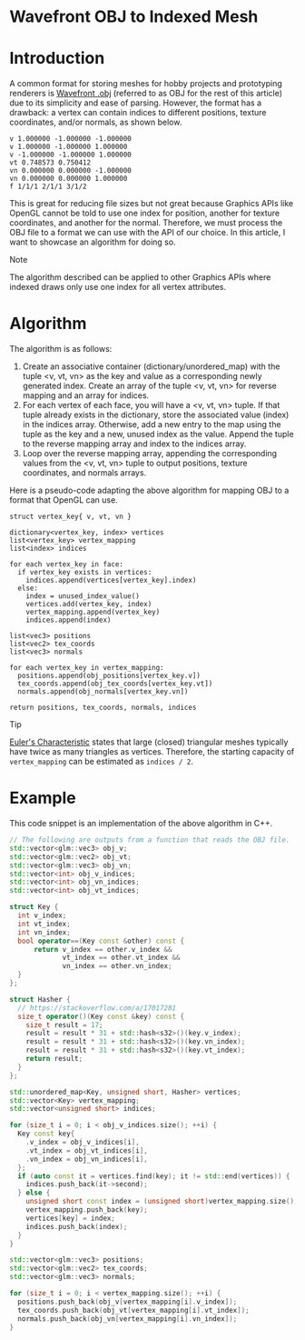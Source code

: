 # Wavefront OBJ to Indexed Mesh

# Introduction

A common format for storing meshes for hobby projects and prototyping renderers is [Wavefront .obj](https://en.wikipedia.org/wiki/Wavefront_.obj_file) (referred to as OBJ for the rest of this article) due to its simplicity and ease of parsing. However, the format has a drawback: a vertex can contain indices to different positions, texture coordinates, and/or normals, as shown below.

```
v 1.000000 -1.000000 -1.000000
v 1.000000 -1.000000 1.000000
v -1.000000 -1.000000 1.000000
vt 0.748573 0.750412
vn 0.000000 0.000000 -1.000000
vn 0.000000 0.000000 1.000000
f 1/1/1 2/1/1 3/1/2
```

This is great for reducing file sizes but not great because Graphics APIs like OpenGL cannot be told to use one index for position, another for texture coordinates, and another for the normal. Therefore, we must process the OBJ file to a format we can use with the API of our choice. In this article, I want to showcase an algorithm for doing so.

> [!NOTE]
> The algorithm described can be applied to other Graphics APIs where indexed draws only use one index for all vertex attributes.

# Algorithm

The algorithm is as follows:

1. Create an associative container (dictionary/unordered_map) with the tuple <v, vt, vn> as the key and value as a corresponding newly generated index. Create an array of the tuple <v, vt, vn> for reverse mapping and an array for indices.
2. For each vertex of each face, you will have a <v, vt, vn> tuple. If that tuple already exists in the dictionary, store the associated value (index) in the indices array. Otherwise, add a new entry to the map using the tuple as the key and a new, unused index as the value. Append the tuple to the reverse mapping array and index to the indices array.
3. Loop over the reverse mapping array, appending the corresponding values from the <v, vt, vn> tuple to output positions, texture coordinates, and normals arrays.

Here is a pseudo-code adapting the above algorithm for mapping OBJ to a format that OpenGL can use.

```
struct vertex_key{ v, vt, vn }

dictionary<vertex_key, index> vertices
list<vertex_key> vertex_mapping
list<index> indices

for each vertex_key in face:
  if vertex_key exists in vertices:
    indices.append(vertices[vertex_key].index)
  else:
    index = unused_index_value()
    vertices.add(vertex_key, index)
    vertex_mapping.append(vertex_key)
    indices.append(index)

list<vec3> positions
list<vec2> tex_coords
list<vec3> normals

for each vertex_key in vertex_mapping:
  positions.append(obj_positions[vertex_key.v])
  tex_coords.append(obj_tex_coords[vertex_key.vt])
  normals.append(obj_normals[vertex_key.vn])

return positions, tex_coords, normals, indices
```

> [!TIP]
> [Euler's Characteristic](https://en.wikipedia.org/wiki/Euler_characteristic) states that large (closed) triangular meshes typically have twice as many triangles as vertices. Therefore, the starting capacity of `vertex_mapping` can be estimated as `indices / 2`.

# Example

This code snippet is an implementation of the above algorithm in C++.

```cpp
// The following are outputs from a function that reads the OBJ file.
std::vector<glm::vec3> obj_v;
std::vector<glm::vec2> obj_vt;
std::vector<glm::vec3> obj_vn;
std::vector<int> obj_v_indices;
std::vector<int> obj_vn_indices;
std::vector<int> obj_vt_indices;

struct Key {
  int v_index;
  int vt_index;
  int vn_index;
  bool operator==(Key const &other) const {
	  return v_index == other.v_index &&
	         vt_index == other.vt_index &&
	         vn_index == other.vn_index;
  }
};

struct Hasher {
  // https://stackoverflow.com/a/17017281
  size_t operator()(Key const &key) const {
    size_t result = 17;
    result = result * 31 + std::hash<s32>()(key.v_index);
    result = result * 31 + std::hash<s32>()(key.vn_index);
    result = result * 31 + std::hash<s32>()(key.vt_index);
    return result;
  }
};

std::unordered_map<Key, unsigned short, Hasher> vertices;
std::vector<Key> vertex_mapping;
std::vector<unsigned short> indices;

for (size_t i = 0; i < obj_v_indices.size(); ++i) {
  Key const key{
    .v_index = obj_v_indices[i],
    .vt_index = obj_vt_indices[i],
    .vn_index = obj_vn_indices[i],
  };
  if (auto const it = vertices.find(key); it != std::end(vertices)) {
    indices.push_back(it->second);
  } else {
    unsigned short const index = (unsigned short)vertex_mapping.size();
    vertex_mapping.push_back(key);
    vertices[key] = index;
    indices.push_back(index);
  }
}

std::vector<glm::vec3> positions;
std::vector<glm::vec2> tex_coords;
std::vector<glm::vec3> normals;

for (size_t i = 0; i < vertex_mapping.size(); ++i) {
  positions.push_back(obj_v[vertex_mapping[i].v_index]);
  tex_coords.push_back(obj_vt[vertex_mapping[i].vt_index]);
  normals.push_back(obj_vn[vertex_mapping[i].vn_index]);
}
```
